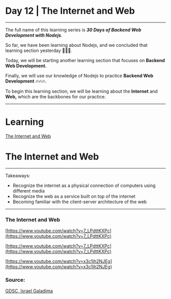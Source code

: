 # Day 12 | The Internet and Web

---

The full name of this learning series is ***30 Days of Backend Web Development with Nodejs***. 

So far, we have been learning about Nodejs, and we concluded that learning section yesterday 🎉🎉🎉.

Today, we will be starting another learning section that focuses on **Backend Web Development.**

Finally, we will use our knowledge of Nodejs to practice **Backend Web Development** 🔥🔥🔥. 

To begin this learning section, we will be learning about the **Internet** and **Web,** which are the backbones for our practice.

---

# Learning

[The Internet and Web](https://www.notion.so/The-Internet-and-Web-95e092a5f8d84421bf36bdd4219ff465)

# The Internet and Web

---

Takeaways:

- Recognize the internet as a physical connection of computers using different media
- Recognize the web as a service built on top of the internet
- Becoming familiar with the client-server architecture of the web

---

### The Internet and Web

[https://www.youtube.com/watch?v=7_LPdttKXPc](https://www.youtube.com/watch?v=7_LPdttKXPc)

[https://www.youtube.com/watch?v=7_LPdttKXPc](https://www.youtube.com/watch?v=7_LPdttKXPc)

[https://www.youtube.com/watch?v=x3c1ih2NJEg](https://www.youtube.com/watch?v=x3c1ih2NJEg)

### Source:

[GDSC, Israel Galadima](https://israelgaladima.notion.site/Day-2-JavaScript-Refresher-96ecdd77ddb3462ba90ea6f7c83af90b)